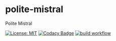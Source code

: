 # polite-mistral
Polite Mistral


[![License: MIT](https://img.shields.io/badge/License-MIT-yellow.svg)](https://opensource.org/licenses/MIT)
[![Codacy Badge](https://app.codacy.com/project/badge/Grade/1c826b70f5dd4b45b350c0337f75075d)](https://app.codacy.com/gh/didier-durand/polite-mistral/dashboard?utm_source=gh&utm_medium=referral&utm_content=&utm_campaign=Badge_grade)
[![build workflow](https://github.com/didier-durand/qstensils/actions/workflows/build.yml/badge.svg)](https://github.com/didier-durand/polite-mistral/actions)
